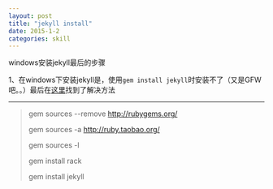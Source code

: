```yaml
---
layout: post
title: "jekyll install"
date: 2015-1-2
categories: skill
---
```

windows安装jekyll最后的步骤

<!-- more -->
1、在windows下安装jekyll是，使用`gem install jekyll`时安装不了（又是GFW吧。。）最后在[这里](https://github.com/jekyll/jekyll/issues/1409 "https://github.com/jekyll/jekyll/issues/1409")找到了解决方法

----------
>gem sources --remove http://rubygems.org/
>
>gem sources -a http://ruby.taobao.org/
>
>gem sources -l
>
>gem install rack 
>
>gem install jekyll